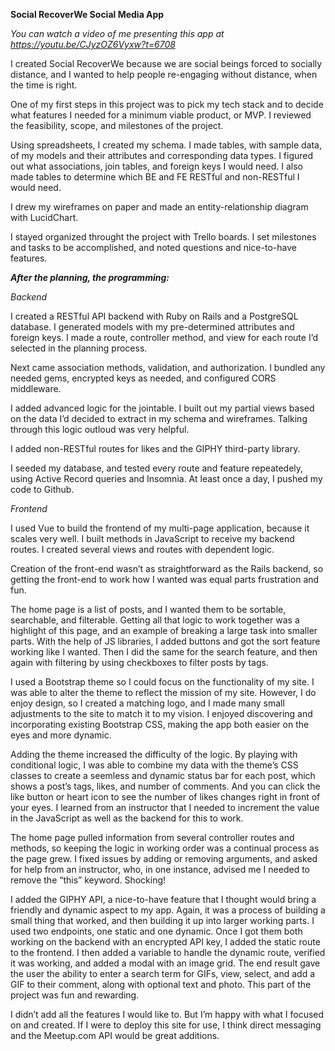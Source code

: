 **Social RecoverWe Social Media App**

*You can watch a video of me presenting this app at https://youtu.be/CJyzOZ6Vyxw?t=6708*

I created Social RecoverWe because we are social beings forced to socially distance, and I wanted to help people re-engaging without distance, when the time is right. 

One of my first steps in this project was to pick my tech stack and to decide what features I needed for a minimum viable product, or MVP. I reviewed the feasibility, scope, and milestones of the project. 

Using spreadsheets, I created my schema. I made tables, with sample data, of my models and their attributes and corresponding data types. I figured out what associations, join tables, and foreign keys I would need. I also made tables to determine which BE and FE RESTful and non-RESTful I would need.

I drew my wireframes on paper and made an entity-relationship diagram with LucidChart.

I stayed organized throught the project with Trello boards. I set milestones and tasks to be accomplished, and noted questions and nice-to-have features.

***After the planning, the programming:***


*Backend*

I created a RESTful API backend with Ruby on Rails and a PostgreSQL database. I generated models with my pre-determined attributes and foreign keys. I made a route, controller method, and view for each route I’d selected in the planning process. 

Next came association methods, validation, and authorization. I bundled any needed gems, encrypted keys as needed, and configured CORS middleware.

I added advanced logic for the jointable. I built out my partial views based on the data I’d decided to extract in my schema and wireframes. Talking through this logic outloud was very helpful.

I added non-RESTful routes for likes and the GIPHY third-party library.

I seeded my database, and tested every route and feature repeatedely, using Active Record queries and Insomnia. At least once a day, I pushed my code to Github.

*Frontend*

I used Vue to build the frontend of my multi-page application, because it scales very well. I built methods in JavaScript to receive my backend routes. I created several views and routes with dependent logic. 

Creation of the front-end wasn’t as straightforward as the Rails backend, so getting the front-end to work how I wanted was equal parts frustration and fun.

The home page is a list of posts, and I wanted them to be sortable, searchable, and filterable. Getting all that logic to work together was a highlight of this page, and an example of breaking a large task into smaller parts. With the help of JS libraries, I added buttons and got the sort feature working like I wanted. Then I did the same for the search feature, and then again with filtering by using checkboxes to filter posts by tags.

I used a Bootstrap theme so I could focus on the functionality of my site. I was able to alter the theme to reflect the mission of my site. However, I do enjoy design, so I created a matching logo, and I made many small adjustments to the site to match it to my vision. I enjoyed discovering and incorporating existing Bootstrap CSS, making the app both easier on the eyes and more dynamic.

Adding the theme increased the difficulty of the logic. By playing with conditional logic, I was able to combine my data with the theme’s CSS classes to create a seemless and dynamic status bar for each post, which shows a post’s tags, likes, and number of comments. And you can click the like button or heart icon to see the number of likes changes right in front of your eyes. I learned from an instructor that I needed to increment the value in the JavaScript as well as the backend for this to work.

The home page pulled information from several controller routes and methods, so keeping the logic in working order was a continual process as the page grew. I fixed issues by adding or removing arguments, and asked for help from an instructor, who, in one instance, advised me I needed to remove the “this” keyword. Shocking!

I added the GIPHY API, a nice-to-have feature that I thought would bring a friendly and dynamic aspect to my app. Again, it was a process of building a small thing that worked, and then building it up into larger working parts. I used two endpoints, one static and one dynamic. Once I got them both working on the backend with an encrypted API key, I added the static route to the frontend. I then added a variable to handle the dynamic route, verified it was working, and added a modal with an image grid. The end result gave the user the ability to enter a search term for GIFs, view, select, and add a GIF to their comment, along with optional text and photo. This part of the project was fun and rewarding.

I didn’t add all the features I would like to. But I’m happy with what I focused on and created. If I were to deploy this site for use, I think direct messaging and the Meetup.com API would be great additions.
